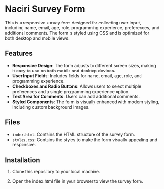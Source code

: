 # Naciri Survey Form

This is a responsive survey form designed for collecting user input, including name, email, age, role, programming experience, preferences, and additional comments. The form is styled using CSS and is optimized for both desktop and mobile views.

## Features

- **Responsive Design**: The form adjusts to different screen sizes, making it easy to use on both mobile and desktop devices.
- **User Input Fields**: Includes fields for name, email, age, role, and programming experience.
- **Checkboxes and Radio Buttons**: Allows users to select multiple preferences and a single programming experience option.
- **Text Area for Comments**: Users can add additional comments.
- **Styled Components**: The form is visually enhanced with modern styling, including custom background images.

## Files

- `index.html`: Contains the HTML structure of the survey form.
- `styles.css`: Contains the styles to make the form visually appealing and responsive.

## Installation

1. Clone this repository to your local machine.

2. Open the index.html file in your browser to view the survey form.


    